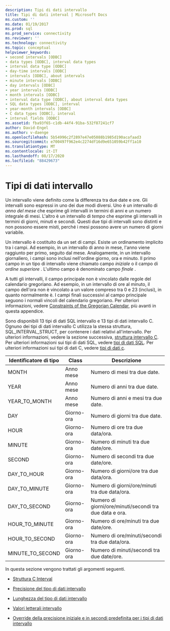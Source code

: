 ```yaml
---
description: Tipi di dati intervallo
title: Tipi di dati interval | Microsoft Docs
ms.custom: ''
ms.date: 01/19/2017
ms.prod: sql
ms.prod_service: connectivity
ms.reviewer: ''
ms.technology: connectivity
ms.topic: conceptual
helpviewer_keywords:
- second intervals [ODBC]
- data types [ODBC], interval data types
- interval data type [ODBC]
- day-time intervals [ODBC]
- intervals [ODBC], about intervals
- minute intervals [ODBC]
- day intervals [ODBC]
- year intervals [ODBC]
- month intervals [ODBC]
- interval data type [ODBC], about interval data types
- SQL data types [ODBC], interval
- year-month intervals [ODBC]
- C data types [ODBC], interval
- interval fields [ODBC]
ms.assetid: fba93f65-c1db-44f4-91ba-532f87241cf7
author: David-Engel
ms.author: v-daenge
ms.openlocfilehash: 5b54996c2f2897e47e05088b1985d190acafaad3
ms.sourcegitcommit: e700497f962e4c2274df16d9e651059b42ff1a10
ms.translationtype: MT
ms.contentlocale: it-IT
ms.lasthandoff: 08/17/2020
ms.locfileid: "88429673"
---
```

# <a name="interval-data-types"></a>Tipi di dati intervallo
Un intervallo viene definito come la differenza tra due date e ore. Gli intervalli sono espressi in uno dei due modi diversi. Uno è un intervallo di *anno del mese* che esprime gli intervalli in termini di anni e un numero integrale di mesi. L'altro è un intervallo di *tempo* che esprime gli intervalli in termini di giorni, minuti e secondi. Questi due tipi di intervalli sono distinti e non possono essere misti, perché i mesi possono avere un numero di giorni variabile.  
  
 Un intervallo è costituito da un set di campi. Esiste un ordinamento implicito tra i campi. Ad esempio, in un intervallo di anno in mese, l'anno viene raggiunto per primo, seguito dal mese. Analogamente, in un intervallo giornaliero, i campi sono inclusi nell'ordine giorno, ora e minuto. Il primo campo in un tipo di intervallo viene chiamato campo *iniziale* o il campo di *ordine superiore* . L'ultimo campo è denominato campo *finale* .  
  
 A tutti gli intervalli, il campo principale non è vincolato dalle regole del calendario gregoriano. Ad esempio, in un intervallo di ore al minuto, il campo dell'ora non è vincolato a un valore compreso tra 0 e 23 (inclusi), in quanto normalmente è. I campi finali successivi al campo principale seguono i normali vincoli del calendario gregoriano. Per ulteriori informazioni, vedere [Constraints of the Gregorian Calendar](../../../odbc/reference/appendixes/constraints-of-the-gregorian-calendar.md), più avanti in questa appendice.  
  
 Sono disponibili 13 tipi di dati SQL intervallo e 13 tipi di dati intervallo C. Ognuno dei tipi di dati intervallo C utilizza la stessa struttura, SQL_INTERVAL_STRUCT, per contenere i dati relativi all'intervallo. Per ulteriori informazioni, vedere la sezione successiva, [struttura intervallo C](../../../odbc/reference/appendixes/c-interval-structure.md). Per ulteriori informazioni sui tipi di dati SQL, vedere [tipi di dati SQL](../../../odbc/reference/appendixes/sql-data-types.md). Per ulteriori informazioni sui tipi di dati C, vedere [tipi di dati c](../../../odbc/reference/appendixes/c-data-types.md).  
  
|Identificatore di tipo|Class|Descrizione|  
|---------------------|-----------|-----------------|  
|MONTH|Anno mese|Numero di mesi tra due date.|  
|YEAR|Anno mese|Numero di anni tra due date.|  
|YEAR_TO_MONTH|Anno mese|Numero di anni e mesi tra due date.|  
|DAY|Giorno-ora|Numero di giorni tra due date.|  
|HOUR|Giorno-ora|Numero di ore tra due data/ora.|  
|MINUTE|Giorno-ora|Numero di minuti tra due date/ore.|  
|SECOND|Giorno-ora|Numero di secondi tra due date/ore.|  
|DAY_TO_HOUR|Giorno-ora|Numero di giorni/ore tra due data/ora.|  
|DAY_TO_MINUTE|Giorno-ora|Numero di giorni/ore/minuti tra due data/ora.|  
|DAY_TO_SECOND|Giorno-ora|Numero di giorni/ore/minuti/secondi tra due data e ora.|  
|HOUR_TO_MINUTE|Giorno-ora|Numero di ore/minuti tra due date/ore.|  
|HOUR_TO_SECOND|Giorno-ora|Numero di ore/minuti/secondi tra due data/ora.|  
|MINUTE_TO_SECOND|Giorno-ora|Numero di minuti/secondi tra due date/ore.|  
  
 In questa sezione vengono trattati gli argomenti seguenti.  
  
-   [Struttura C Interval](../../../odbc/reference/appendixes/c-interval-structure.md)  
  
-   [Precisione del tipo di dati intervallo](../../../odbc/reference/appendixes/interval-data-type-precision.md)  
  
-   [Lunghezza del tipo di dati intervallo](../../../odbc/reference/appendixes/interval-data-type-length.md)  
  
-   [Valori letterali intervallo](../../../odbc/reference/appendixes/interval-literals.md)  
  
-   [Override della precisione iniziale e in secondi predefinita per i tipi di dati intervallo](../../../odbc/reference/appendixes/overriding-default-leading-and-seconds-precision-for-interval-data-types.md)
